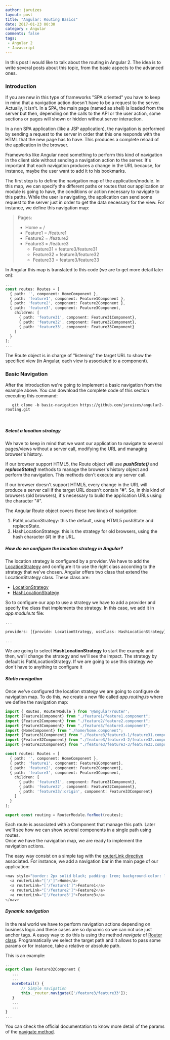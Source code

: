 ```yaml
---
author: jaruizes
layout: post
title: "Angular: Routing Basics"
date: 2017-01-23 00:30
category : Angular
comments: false
tags:
 - Angular 2
 - Javascript
---
```


In this post I would like to talk about the routing in Angular 2. The idea is to write several posts about this topic, from the basic aspects to the advanced ones.

### Introduction

If you are new in this type of frameworks "SPA oriented" you have to keep in mind that a navigation action doesn't have to be a request to the server. Actually, it isn't. In a SPA, the main page (named as shell) is loaded from the server but then, depending on the calls to the API or the user action, some sections or pages will shown or hidden without server interaction. 

In a non SPA application (like a JSP application), the navigation is performed by sending a request to the server in order that this one responds with the HTML that the new page has to have. This produces a complete reload of the application in the browser.

Frameworks like Angular need something to perform this kind of navigation in the client side without sending a navigation action to the server. It's important that each navigation produces a change in the URL because, for instance, maybe the user want to add it to his bookmarks.

The first step is to define the navigation map of the application/module. In this map, we can specify the different paths or routes that our application or module is going to have, the conditions or action necessary to navigate to this paths. While the user is navigating, the application can send some request to the server just in order to get the data necessary for the view. For instance, we define this navigation map:

> Pages: 
> * Home = / 
> * Feature1 = /feature1 
> * Feature2 = /feature2
> * Feature3 = /feature3
>     * Feature31 = feature3/feature31
>     * Feature32 = feature3/feature32
>     * Feature33 = feature3/feature33



In Angular this map is translated to this code (we are to get more detail later on):


```typescript
...
const routes: Routes = [
  { path: '', component: HomeComponent },
  { path: 'feature1', component: Feature1Component },
  { path: 'feature2', component: Feature2Component },
  { path: 'feature3', component: Feature3Component,
    children: [
      { path: 'feature31', component: Feature31Component},
      { path: 'feature32', component: Feature32Component},
      { path: 'feature33', component: Feature33Component}
    ]
  }
];
...
```

The Route object is in charge of "listening" the target URL to show the specified view (in Angular, each view is associated to a component).  


### Basic Navigation
After the introduction we're going to implement a basic navigation from the example above. You can download the complete code of this section executing this command:

```textmate
   git clone -b basic-navigation https://github.com/jaruizes/angular2-routing.git
```
<br>

##### Select a location strategy
We have to keep in mind that we want our application to navigate to several pages/views without a server call, modifying the URL and managing browser's history. 

If our browser support HTML5, the Route object will use **_pushState()_** and **_replaceState()_** methods to manage the browser's history object and perform the navigation. This methods don't execute any server call.

If our browser doesn't support HTML5, every change in the URL will produce a server call if the target URL doesn't contain "#". So, in this kind of browsers (old browsers), it's necessary to build the application URLs using the character "#". 

The Angular Route object covers these two kinds of navigation:


   1. PathLocationStrategy: this the default, using HTML5 pushState and replaceState.
   2. HashLocationStrategy: this is the strategy for old browsers, using the hash character (#) in the URL.



##### How do we configure the location strategy in Angular?

The location strategy is configured by a provider. We have to add the [LocationStrategy](https://angular.io/docs/ts/latest/api/common/index/LocationStrategy-class.html) and configure it to use the right class according to the strategy that we've chosen. Angular offers two class that extend the LocationStrategy class. These class are:

* [LocationStrategy](https://angular.io/docs/ts/latest/api/common/index/PathLocationStrategy-class.html)
* [HashLocationStrategy](https://angular.io/docs/ts/latest/api/common/index/HashLocationStrategy-class.html)


So to configure our app to use a strategy we have to add a provider and specify the class that implements the strategy. In this case, we add it in _app.module.ts_ file:

```typescript
...

providers: [{provide: LocationStrategy, useClass: HashLocationStrategy}]

...
```

We are going to select **HashLocationStrategy** to start the example and then, we'll change the strategy and we'll see the impact. The strategy by default is PathLocationStrategy. If we are going to use this strategy we don't have to anything to configure it


##### Static navigation

Once we've configured the location strategy we are going to configure de navigation map. To do this, we create a new file called _app.routing.ts_ where we define the navigation map:


```typescript
import { Routes, RouterModule } from '@angular/router';
import {Feature1Component} from "./feature1/feature1.component";
import {Feature2Component} from "./feature2/feature2.component";
import {Feature3Component} from "./feature3/feature3.component";
import {HomeComponent} from "./home/home.component";
import {Feature31Component} from "./feature3/feature3-1/feature31.component";
import {Feature32Component} from "./feature3/feature3-2/feature32.component";
import {Feature33Component} from "./feature3/feature3-3/feature33.component";

const routes: Routes = [
  { path: '', component: HomeComponent },
  { path: 'feature1', component: Feature1Component},
  { path: 'feature2', component: Feature2Component},
  { path: 'feature3', component: Feature3Component,
    children: [
      { path: 'feature31', component: Feature31Component},
      { path: 'feature32', component: Feature32Component},
      { path: 'feature33/:origin', component: Feature33Component}
    ]
  }
];

export const routing = RouterModule.forRoot(routes);
```

Each route is associated with a Component that manage this path. Later we'll see how we can show several components in a single path using routes.  
Once we have the navigation map, we are ready to implement the navigation actions.

The easy way consist on a simple <a> tag with the [routerLink directive](https://angular.io/docs/ts/latest/api/router/index/RouterLink-directive.html) associated.
For instance, we add a navigation bar in the main page of our application:

```typescript
<nav style="border: 2px solid black; padding: 1rem; background-color: lightgrey">
  <a routerLink="['/']">Home</a>
  <a routerLink="['/feature1']">Feature1</a>
  <a routerLink="['/feature2']">Feature2</a>
  <a routerLink="['/feature3']">Feature3</a>
</nav>
```

##### Dynamic navigation
In the real world we have to perform navigation actions depending on business logic and these cases are so dynamic so we can not use just anchor tags.
A easey way to do this is using the method _navigate_ of [Router class](https://angular.io/docs/ts/latest/api/router/index/Router-class.html#!#navigate-anchor).
Programatically we select the target path and it allows to pass some params or for instance, take a relative or absolute path. 

This is an example:

```typescript
...
export class Feature32Component {
   ...
   ...
   moreDetail() {
       // Simple navigation
       this._router.navigate(['/feature3/feature33']);
   }
   ...
   ...
}
...
```
You can check the official documentation to know more detail of the params of the [navigate method](https://angular.io/docs/ts/latest/api/router/index/Router-class.html#!#navigate-anchor).